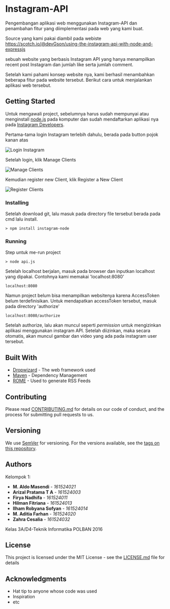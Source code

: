 # Instagram-API
Pengembangan aplikasi web menggunakan Instagram-API dan penambahan fitur yang diimplementasi pada web yang kami buat.

Source yang kami pakai diambil pada webiste https://scotch.io/@devGson/using-the-instagram-api-with-node-and-expressjs

sebuah website yang berbasis Instagram API yang hanya menampilkan recent post Instagram dan jumlah like serta jumlah comment.

Setelah kami pahami konsep website nya, kami berhasil menambahkan beberapa fitur pada website tersebut. Berikut cara untuk 
menjalankan aplikasi web tersebut.

## Getting Started

Untuk mengawali project, sebelumnya harus sudah mempunyai atau menginstall [node.js](https://nodejs.org/en/download/) pada komputer dan sudah mendaftarkan aplikasi nya pada [Instagram Developers](https://www.instagram.com/developer/).

Pertama-tama login Instagram terlebih dahulu, berada pada button pojok kanan atas

![Login Instagram](https://scotch-res.cloudinary.com/image/upload/dpr_1,w_800,q_auto:good,f_auto/media/52165/MX6FDKsaRCq81J3okem3_Screenshot%20(70).png)

Setelah login, klik Manage Clients

![Manage Clients](https://scotch-res.cloudinary.com/image/upload/dpr_1,w_800,q_auto:good,f_auto/media/52165/mN1HOaLQoiSYqbmMZAzA_manage%20clients.png)

Kemudian register new Client, klik Register a New Client

![Register Clients](https://scotch-res.cloudinary.com/image/upload/dpr_1,w_800,q_auto:good,f_auto/media/52165/iDUr70OXQAKwTYYwlKm8_register%20new%20client.png)

### Installing

Setelah download git, lalu masuk pada directory file tersebut berada pada cmd lalu install.

```
> npm install instagram-node
```



### Running

Step untuk me-run project
```
> node api.js
```

Setelah localhost berjalan, masuk pada browser dan inputkan localhost yang dipakai. Contohnya kami memakai 'localhost:8080'

```
localhost:8080
```
Namun project belum bisa menampilkan websitenya karena AccessToken belum terdefinisikan. Untuk mendapatkan accessToken tersebut, masuk pada directory 'authorize'
```
localhost:8080/authorize
```
Setelah authorize, lalu akan muncul seperti *permission* untuk mengizinkan aplikasi menggunakan instagram API. Setelah diizinkan, maka secara otomatis, akan muncul gambar dan video yang ada pada instagram user tersebut.

## Built With

* [Dropwizard](http://www.dropwizard.io/1.0.2/docs/) - The web framework used
* [Maven](https://maven.apache.org/) - Dependency Management
* [ROME](https://rometools.github.io/rome/) - Used to generate RSS Feeds

## Contributing

Please read [CONTRIBUTING.md](https://gist.github.com/PurpleBooth/b24679402957c63ec426) for details on our code of conduct, and the process for submitting pull requests to us.

## Versioning

We use [SemVer](http://semver.org/) for versioning. For the versions available, see the [tags on this repository](https://github.com/your/project/tags). 

## Authors

Kelompok 1:
* **M. Aldo Masendi** - *161524021*
* **Arizal Pratama T A** - *161524003*
* **Firya Nadhifa** - *161524011*
* **Hilman Fitriana** - *161524013*
* **Ilham Robyana Sofyan** - *161524014*
* **M. Aditia Farhan** - *161524020*
* **Zahra Cesalia** - *161524032*

Kelas 3A/D4-Teknik Informatika POLBAN 2016

## License

This project is licensed under the MIT License - see the [LICENSE.md](LICENSE.md) file for details

## Acknowledgments

* Hat tip to anyone whose code was used
* Inspiration
* etc

